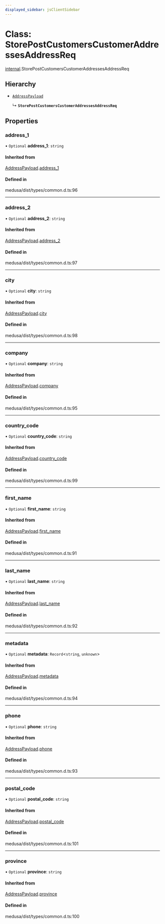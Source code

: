 ```yaml
---
displayed_sidebar: jsClientSidebar
---
```


# Class: StorePostCustomersCustomerAddressesAddressReq

[internal](../modules/internal.md).StorePostCustomersCustomerAddressesAddressReq

## Hierarchy

- [`AddressPayload`](internal.AddressPayload.md)

  ↳ **`StorePostCustomersCustomerAddressesAddressReq`**

## Properties

### address\_1

• `Optional` **address\_1**: `string`

#### Inherited from

[AddressPayload](internal.AddressPayload.md).[address_1](internal.AddressPayload.md#address_1)

#### Defined in

medusa/dist/types/common.d.ts:96

___

### address\_2

• `Optional` **address\_2**: `string`

#### Inherited from

[AddressPayload](internal.AddressPayload.md).[address_2](internal.AddressPayload.md#address_2)

#### Defined in

medusa/dist/types/common.d.ts:97

___

### city

• `Optional` **city**: `string`

#### Inherited from

[AddressPayload](internal.AddressPayload.md).[city](internal.AddressPayload.md#city)

#### Defined in

medusa/dist/types/common.d.ts:98

___

### company

• `Optional` **company**: `string`

#### Inherited from

[AddressPayload](internal.AddressPayload.md).[company](internal.AddressPayload.md#company)

#### Defined in

medusa/dist/types/common.d.ts:95

___

### country\_code

• `Optional` **country\_code**: `string`

#### Inherited from

[AddressPayload](internal.AddressPayload.md).[country_code](internal.AddressPayload.md#country_code)

#### Defined in

medusa/dist/types/common.d.ts:99

___

### first\_name

• `Optional` **first\_name**: `string`

#### Inherited from

[AddressPayload](internal.AddressPayload.md).[first_name](internal.AddressPayload.md#first_name)

#### Defined in

medusa/dist/types/common.d.ts:91

___

### last\_name

• `Optional` **last\_name**: `string`

#### Inherited from

[AddressPayload](internal.AddressPayload.md).[last_name](internal.AddressPayload.md#last_name)

#### Defined in

medusa/dist/types/common.d.ts:92

___

### metadata

• `Optional` **metadata**: `Record`<`string`, `unknown`\>

#### Inherited from

[AddressPayload](internal.AddressPayload.md).[metadata](internal.AddressPayload.md#metadata)

#### Defined in

medusa/dist/types/common.d.ts:94

___

### phone

• `Optional` **phone**: `string`

#### Inherited from

[AddressPayload](internal.AddressPayload.md).[phone](internal.AddressPayload.md#phone)

#### Defined in

medusa/dist/types/common.d.ts:93

___

### postal\_code

• `Optional` **postal\_code**: `string`

#### Inherited from

[AddressPayload](internal.AddressPayload.md).[postal_code](internal.AddressPayload.md#postal_code)

#### Defined in

medusa/dist/types/common.d.ts:101

___

### province

• `Optional` **province**: `string`

#### Inherited from

[AddressPayload](internal.AddressPayload.md).[province](internal.AddressPayload.md#province)

#### Defined in

medusa/dist/types/common.d.ts:100
